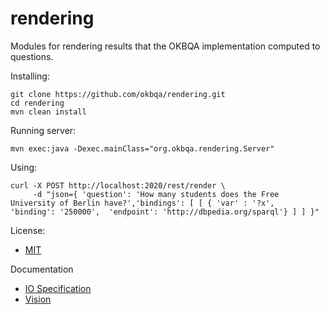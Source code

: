rendering
=========

Modules for rendering results that the OKBQA implementation computed to questions.

Installing:
```
git clone https://github.com/okbqa/rendering.git
cd rendering
mvn clean install
```

Running server:
```
mvn exec:java -Dexec.mainClass="org.okbqa.rendering.Server"
```

Using:
```
curl -X POST http://localhost:2020/rest/render \
     -d "json={ 'question': 'How many students does the Free University of Berlin have?','bindings': [ [ { 'var' : '?x',  'binding': '250000',  'endpoint': 'http://dbpedia.org/sparql'} ] ] }"
```


License: 
* [MIT](http://choosealicense.com/licenses/mit/)

Documentation
* [IO Specification](https://github.com/okbqa/rendering/wiki/IO-Specification)
* [Vision](https://docs.google.com/document/d/1CP3DzOMKPUyXPZwbZXzPhcX3LahBddu9lRlTpuJjXmA/edit#heading=h.1oy90wr3ru11) 
